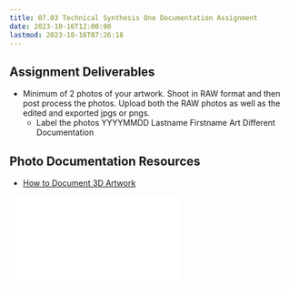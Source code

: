 ```yaml
---
title: 07.03 Technical Synthesis One Documentation Assignment
date: 2023-10-16T12:00:00
lastmod: 2023-10-16T07:26:18
---
```


## Assignment Deliverables

- Minimum of 2 photos of your artwork. Shoot in RAW format and then post process the photos. Upload both the RAW photos as well as the edited and exported jpgs or pngs.
  - Label the photos YYYYMMDD Lastname Firstname Art Different Documentation

## Photo Documentation Resources

- [How to Document 3D Artwork](../../../../art-faq/how-to-document-3d-artwork.md)

![How to Document 3D Artwork](../../../../art-faq/how-to-document-3d-artwork.md)
